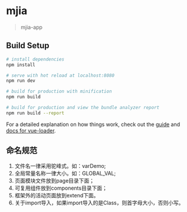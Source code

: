 # mjia

> mjia-app

## Build Setup

``` bash
# install dependencies
npm install

# serve with hot reload at localhost:8080
npm run dev

# build for production with minification
npm run build

# build for production and view the bundle analyzer report
npm run build --report
```

For a detailed explanation on how things work, check out the [guide](http://vuejs-templates.github.io/webpack/) and [docs for vue-loader](http://vuejs.github.io/vue-loader).

## 命名规范

1. 文件名一律采用驼峰式。如：varDemo;
2. 全局常量名称一律大小。如：GLOBAL_VAL;
3. 页面模块文件放到page目录下面；
4. 可复用组件放到components目录下面；
5. 框架外的活动页面放到extend下面。
6. 关于import导入，如果import导入的是Class，则首字母大小，否则小写。
